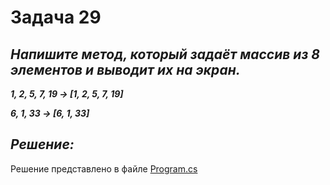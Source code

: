 # Задача 29

## ***Напишите метод, который задаёт массив из 8 элементов и выводит их на экран.***

***1, 2, 5, 7, 19 -> [1, 2, 5, 7, 19]***

***6, 1, 33 -> [6, 1, 33]***


## ***Решение:***

Решение представлено в файле [Program.cs](Program.cs)

